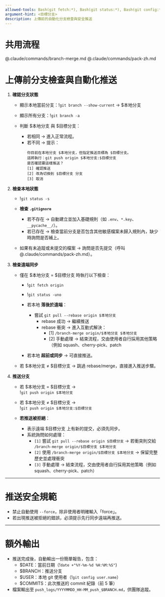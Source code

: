```yaml
---
allowed-tools: Bash(git fetch:*), Bash(git status:*), Bash(git config:*), Bash(git branch:*), Bash(git diff:*), Bash(git pull:*), Bash(git push:*), Bash(git log:*), Read, Write
argument-hint: <目標分支>
description: 上傳前的自動化分支檢查與安全推送
---
```


# 共用流程
@.claude/commands/branch-merge.md
@.claude/commands/pack-zh.md

# 上傳前分支檢查與自動化推送

1. **確認分支狀態**  
   - 顯示本地當前分支：!`git branch --show-current` → $本地分支  
   - 顯示所有分支：!`git branch -a`  

   - 判斷 $本地分支 與 $目標分支：  
     - 若相同 → 進入正常流程。  
     - 若不同 → 提示：  
       ```
       你目前在本地分支 $本地分支，但指定推送目標為 $目標分支。
       這將執行：git push origin $本地分支:$目標分支
       是否確認要這樣推送？
       [1] 確認推送
       [2] 改為切換到 $目標分支 分支
       [3] 取消
       ```

2. **檢查本地狀態**  
   - !`git status -s`
   - **檢查 `.gitignore`**  
     - 若不存在 → 自動建立並加入基礎規則（如 `.env`、`*.key`、`__pycache__/`）。  
     - 若已存在 → 檢查當前分支是否包含其他敏感檔案未歸入規則內，缺少時詢問是否補上。

   - 如果有未追蹤或未提交的檔案 → 詢問是否先提交（呼叫 @.claude/commands/pack-zh.md）。  

3. **檢查遠端同步**  

   - 僅在 $本地分支 = $目標分支 時執行以下檢查：  
     - !`git fetch origin`  
     - !`git status -uno`  

     - 若本地 **落後於遠端**：  
       - 嘗試 `git pull --rebase origin $本地分支`  
         - rebase 成功 → 繼續推送  
         - rebase 衝突 → 進入互動式解決：  
           - [1] `/branch-merge origin/$本地分支 $本地分支`  
           - [2] 手動處理 → 結束流程，交由使用者自行採用其他策略（例如 squash、cherry-pick、patch

     - 若本地 **超前或同步** → 可直接推送。  

   - 若 $本地分支 ≠ $目標分支 → 跳過 rebase/merge，直接進入推送步驟。  

4. **推送分支**  
   - 若 $本地分支 = $目標分支 →  
     !`git push origin $本地分支`  

   - 若 $本地分支 ≠ $目標分支 →  
     !`git push origin $本地分支:$目標分支`  

   - **若推送被拒絕**：  
     - 表示遠端 $目標分支 上有新的提交，必須先同步。  
     - 系統詢問如何處理：  
       - `[1]` 嘗試 `git pull --rebase origin $目標分支` → 若衝突則交給 `/branch-merge origin/$目標分支 $本地分支`  
       - `[2]` 使用 `/branch-merge origin/$目標分支 $本地分支` → 保留完整歷史並處理衝突  
       - `[3]` 手動處理 → 結束流程，交由使用者自行採用其他策略（例如 squash、cherry-pick、patch）


---

# 推送安全規範
- 禁止自動使用 `--force`，除非使用者明確輸入「force」。  
- 若出現推送被拒絕的錯誤，必須提示先行同步遠端再推送。  

---

# 額外輸出
- 推送完成後，自動輸出一份簡單報告，包含：  
  - $DATE：當前日期（!`date +"%Y-%m-%d %H:%M:%S"`)    
  - $BRANCH：推送分支  
  - $USER：本地 git 使用者（!`git config user.name`）
  - $COMMITS：此次推送的 commit 紀錄（前 5 筆）  
- 檔案輸出至 `push_logs/YYYYMMDD_HH-MM_push_$BRANCH.md`，供團隊追蹤。  

